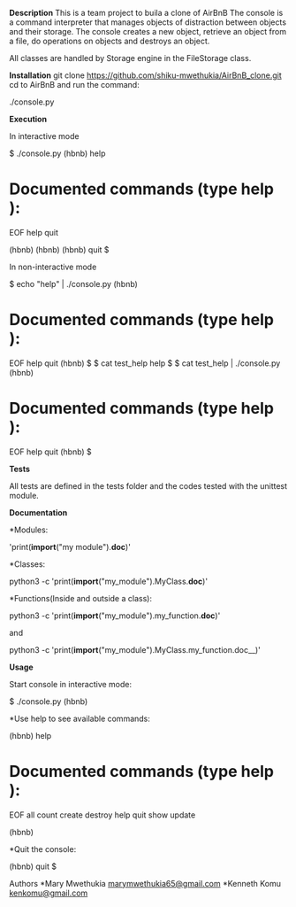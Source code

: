 **Description**
This is a team project to buila a clone of AirBnB
The console is a command interpreter that manages objects of distraction between objects and their storage.
The console creates a new object, retrieve an object from a file, do operations on objects and destroys an object.

All classes are handled by Storage engine in the FileStorage class.

**Installation**
git clone https://github.com/shiku-mwethukia/AirBnB_clone.git
cd to AirBnB and run the command:

./console.py

**Execution**

In interactive mode

$ ./console.py
(hbnb) help

Documented commands (type help <topic>):
========================================
EOF  help  quit

(hbnb) 
(hbnb) 
(hbnb) quit
$

In non-interactive mode

$ echo "help" | ./console.py
(hbnb)

Documented commands (type help <topic>):
========================================
EOF  help  quit
(hbnb) 
$
$ cat test_help
help
$
$ cat test_help | ./console.py
(hbnb)

Documented commands (type help <topic>):
========================================
EOF  help  quit
(hbnb) 
$

**Tests**

All tests are defined in the tests folder and the codes tested with the unittest module.

**Documentation**

*Modules:

'print(__import__("my module").__doc__)'

*Classes:

python3 -c 'print(__import__("my_module").MyClass.__doc__)'

*Functions(Inside and outside a class):

python3 -c 'print(__import__("my_module").my_function.__doc__)'

and

python3 -c 'print(__import__("my_module").MyClass.my_function.doc__)'

**Usage**

Start console in interactive mode:

$ ./console.py
(hbnb)

*Use help to see available commands:

(hbnb) help

Documented commands (type help <topic>):
========================================
EOF all count create destroy help quit show update

(hbnb)

*Quit the console:

(hbnb) quit
$

Authors
*Mary Mwethukia marymwethukia65@gmail.com
*Kenneth Komu kenkomu@gmail.com
